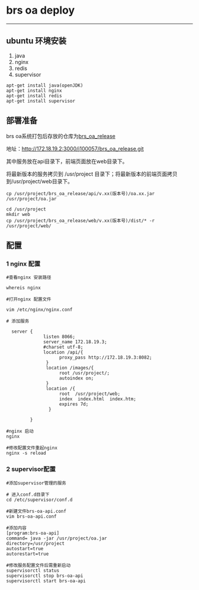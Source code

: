 # brs oa deploy

---
## ubuntu 环境安装
1.  java 
2.  nginx
3.  redis 
4.  supervisor
```
apt-get install java(openJDK)
apt-get install nginx
apt-get install redis
apt-get install supervisor 
```

## 部署准备

brs oa系统打包后存放的仓库为[brs_oa_release](http://172.18.19.2:3000/j100057/brs_oa_release.git
)

地址：http://172.18.19.2:3000/j100057/brs_oa_release.git

其中服务放在api目录下，前端页面放在web目录下。

将最新版本的服务拷贝到 /usr/project 目录下；将最新版本的前端页面拷贝到/usr/project/web目录下。
```
cp /usr/project/brs_oa_release/api/v.xx(版本号)/oa.xx.jar  /usr/project/oa.jar

cd /usr/project
mkdir web
cp /usr/project/brs_oa_release/web/v.xx(版本号)/dist/* -r /usr/project/web/
```

## 配置

### 1 nginx 配置
```
#查看nginx 安装路径

whereis nginx

#打开nginx 配置文件

vim /etc/nginx/nginx.conf

# 添加服务

  server {
              listen 8066;
              server_name 172.18.19.3;
              #charset utf-8;
              location /api/{
                    proxy_pass http://172.18.19.3:8082;
               }
               location /images/{
                    root /usr/project/;
                    autoindex on;
               }
               location /{
                    root  /usr/project/web;
                    index  index.html  index.htm;
                    expires 7d;
                }

         }

#nginx 启动
nginx

#修改配置文件重起nginx
nginx -s reload
```

### 2 supervisor配置
```
#添加supervisor管理的服务

# 进入conf.d目录下
cd /etc/supervisor/conf.d

#新建文件brs-oa-api.conf
vim brs-oa-api.conf

#添加内容
[program:brs-oa-api]
command= java -jar /usr/project/oa.jar
directory=/usr/project
autostart=true
autorestart=true

#修改服务配置文件后需重新启动
supervisorctl status
supervisorctl stop brs-oa-api
supervisorctl start brs-oa-api
```



